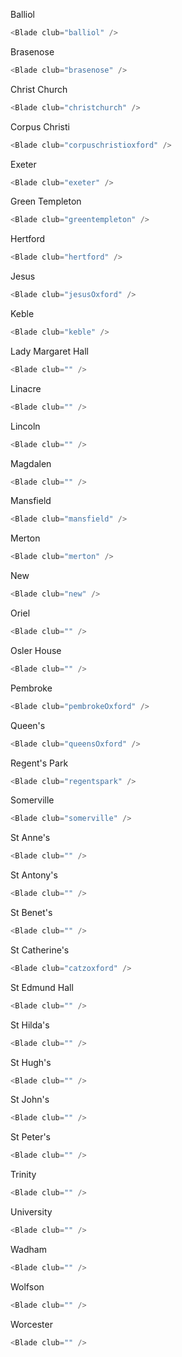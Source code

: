 Balliol

```js
<Blade club="balliol" />
```

Brasenose

```js
<Blade club="brasenose" />
```

Christ Church

```js
<Blade club="christchurch" />
```

Corpus Christi

```js
<Blade club="corpuschristioxford" />
```

Exeter

```js
<Blade club="exeter" />
```

Green Templeton

```js
<Blade club="greentempleton" />
```

Hertford

```js
<Blade club="hertford" />
```

Jesus

```js
<Blade club="jesusOxford" />
```

Keble

```js
<Blade club="keble" />
```

Lady Margaret Hall

```js
<Blade club="" />
```

Linacre

```js
<Blade club="" />
```

Lincoln

```js
<Blade club="" />
```

Magdalen

```js
<Blade club="" />
```

Mansfield

```js
<Blade club="mansfield" />
```

Merton

```js
<Blade club="merton" />
```

New

```js
<Blade club="new" />
```

Oriel

```js
<Blade club="" />
```

Osler House

```js
<Blade club="" />
```

Pembroke

```js
<Blade club="pembrokeOxford" />
```

Queen's

```js
<Blade club="queensOxford" />
```

Regent's Park

```js
<Blade club="regentspark" />
```

Somerville

```js
<Blade club="somerville" />
```

St Anne's

```js
<Blade club="" />
```

St Antony's

```js
<Blade club="" />
```

St Benet's

```js
<Blade club="" />
```

St Catherine's

```js
<Blade club="catzoxford" />
```

St Edmund Hall

```js
<Blade club="" />
```

St Hilda's

```js
<Blade club="" />
```

St Hugh's

```js
<Blade club="" />
```

St John's

```js
<Blade club="" />
```

St Peter's

```js
<Blade club="" />
```

Trinity

```js
<Blade club="" />
```

University

```js
<Blade club="" />
```

Wadham

```js
<Blade club="" />
```

Wolfson

```js
<Blade club="" />
```

Worcester

```js
<Blade club="" />
```
